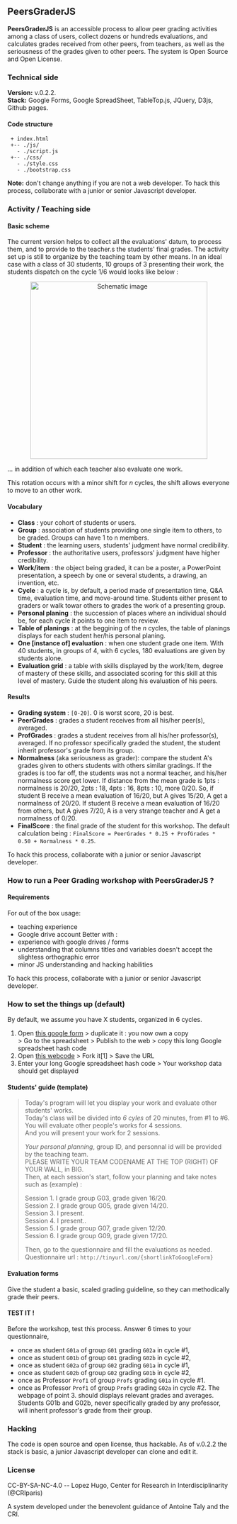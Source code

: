 PeersGraderJS
------------
**PeersGraderJS** is an accessible process to allow peer grading activities among a class of users, collect dozens or hundreds evaluations, and calculates grades received from other peers, from teachers, as well as the seriousness of the grades given to other peers. The system is Open Source and Open License.

### Technical side
**Version:** v.0.2.2.<br>
**Stack:** Google Forms, Google SpreadSheet, TableTop.js, JQuery, D3js, Github pages.

#### Code structure
```
 + index.html
 +-- ./js/
   - ./script.js
 +-- ./css/
   - ./style.css
   - ./bootstrap.css
```

**Note:** don't change anything if you are not a web developer. 
To hack this process, collaborate with a junior or senior Javascript developer.

### Activity / Teaching side
#### Basic scheme
The current version helps to collect all the evaluations' datum, to process them, and to provide to the teacher.s the students' final grades. The activity set up is still to organize by the teaching team by other means. In an ideal case with a class of 30 students, 10 groups of 3 presenting their work, the students dispatch on the cycle 1/6 would looks like below : 
<p align="center">
  <img width="400px" src="https://github.com/CyberCRI/PeersGraderJS/blob/master/img/PeerGraderJS-Class10-ani-900px-legend.gif?raw=true" alt="Schematic image"/>
</p>

... in addition of which each teacher also evaluate one work. 

This rotation occurs with a minor shift for *n* cycles, the shift allows everyone to move to an other work.

#### Vocabulary
* **Class** : your cohort of students or users.
* **Group** : association of students providing one single item to others, to be graded. Groups can have 1 to n members.
* **Student** : the learning users, students' judgment have normal credibility.
* **Professor** : the authoritative users, professors' judgment have higher credibility.
* **Work/item** : the object being graded, it can be a poster, a PowerPoint presentation, a speech by one or several students, a drawing, an invention, etc.
* **Cycle** : a cycle is, by default, a period made of presentation time, Q&A time, evaluation time, and move-around time. Students either present to graders or walk towar others to grades the work of a presenting group.
* **Personal planing** : the succession of places where an individual should be, for each cycle it points to one item to review.
* **Table of planings** : at the beggining of the *n* cycles, the table of planings displays for each student her/his personal planing.
* **One [instance of] evaluation** : when one student grade one item. With 40 students, in groups of 4, with 6 cycles, 180 evaluations are given by students alone.
* **Evaluation grid** : a table with skills displayed by the work/item, degree of mastery of these skills, and associated scoring for this skill at this level of mastery. Guide the student along his evaluation of his peers.

#### Results
* **Grading system** : `[0-20]`. 0 is worst score, 20 is best.
* **PeerGrades** : grades a student receives from all his/her peer(s), averaged.
* **ProfGrades** : grades a student receives from all his/her professor(s), averaged. If no professor specifically graded the student, the student inherit professor's grade from its group.
* **Normalness** (aka seriousness as grader): compare the student A's grades given to others students with others similar gradings. If the grades is too far off, the students was not a normal teacher, and his/her normalness score get lower. If distance from the mean grade is 1pts : normalness is 20/20, 2pts : 18, 4pts : 16, 8pts : 10, more 0/20. So, if student B receive a mean evaluation of 16/20, but A gives 15/20, A get a normalness of 20/20. If student B receive a mean evaluation of 16/20 from others, but A gives 7/20, A is a very strange teacher and A get a normalness of 0/20.
* **FinalScore** : the final grade of the student for this workshop. The default calculation being : `FinalScore = PeerGrades * 0.25 + ProfGrades * 0.50 + Normalness * 0.25`.

To hack this process, collaborate with a junior or senior Javascript developer.

### How to run a Peer Grading workshop with PeersGraderJS ?
#### Requirements
For out of the box usage:
* teaching experience
* Google drive account
Better with :
* experience with google drives / forms
* understanding that columns titles and variables doesn't accept the slightess orthographic error
* minor JS understanding and hacking habilities

To hack this process, collaborate with a junior or senior Javascript developer.

### How to set the things up (default)
By default, we assume you have X students, organized in 6 cycles.

1. Open [this google form](http://tinyurl.com/biomedpeers ) > duplicate it : you now own a copy<br>> Go to the spreadsheet > Publish to the web > copy this long Google spreadsheet hash code
3. Open [this webcode](https://cybercri.github.io/PeersGraderJS/) > Fork it[1] > Save the URL
4. Enter your long Google spreadsheet hash code > Your workshop data should get displayed

#### Students' guide (template)

> Today's program will let you display your work and evaluate other students' works.<br>
> Today's class will be divided into *6 cyles* of 20 minutes, from #1 to #6.<br>
> You will evaluate other people's works for 4 sessions.<br>
> And you will present your work for 2 sessions.
> 
> *Your personal planning*, group ID, and personnal id will be provided by the teaching team.<br>
> PLEASE WRITE YOUR TEAM CODENAME AT THE TOP (RIGHT) OF YOUR WALL, in BIG.<br>
> Then, at each session's start, follow your planning and take notes such as (example) :
> 
> Session 1. I grade group G03, grade given 16/20.<br>
> Session 2. I grade group G05, grade given 14/20.<br>
> Session 3. I present.<br>
> Session 4. I present..<br>
> Session 5. I grade group G07, grade given 12/20.<br>
> Session 6. I grade group G09, grade given 17/20.
> 
> Then, go to the questionnaire and fill the evaluations as needed.<br>
> Questionnaire url :  ```http://tinyurl.com/{shortlinkToGoogleForm}```

#### Evaluation forms
Give the student a basic, scaled grading guideline, so they can methodically grade their peers.

#### TEST IT !
Before the workshop, test this process. Answer 6 times to your questionnaire,
* once as student `G01a` of group `G01` grading `G02a` in cycle #1,
* once as student `G01b` of group `G01` grading `G02b` in cycle #2,
* once as student `G02a` of group `G02` grading `G01a` in cycle #1,
* once as student `G02b` of group `G02` grading `G01b` in cycle #2,
* once as Professor `Prof1` of group `Profs` grading `G01a` in cycle #1.
* once as Professor `Prof1` of group `Profs` grading `G02a` in cycle #2.
 The webpage of point 3. should displays relevant grades and averages.
 Students G01b and G02b, never specifically graded by any professor, will inherit professor's grade from their group.

### Hacking
The code is open source and open license, thus hackable. As of v.0.2.2 the stack is basic, a junior Javascript developer can clone and edit it.

### License
CC-BY-SA-NC-4.0 -- Lopez Hugo, Center for Research in Interdisciplinarity (@CRIparis)

A system developed under the benevolent guidance of Antoine Taly and the CRI.

<!-- 
A [Pen](http://codepen.io/hugolpz/pen/BpLPQb) by [Lopez Hugo](http://codepen.io/hugolpz) on [CodePen](http://codepen.io/).
[License](http://codepen.io/hugolpz/pen/BpLPQb/license). -->
